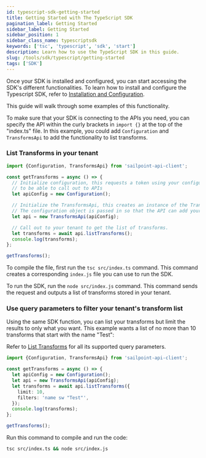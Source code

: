 ```yaml
---
id: typescript-sdk-getting-started
title: Getting Started with The TypeScript SDK
pagination_label: Getting Started
sidebar_label: Getting Started
sidebar_position: 1
sidebar_class_name: typescriptsdk
keywords: ['tsc', 'typescript', 'sdk', 'start']
description: Learn how to use the TypeScript SDK in this guide.
slug: /tools/sdk/typescript/getting-started
tags: ['SDK']
---
```


Once your SDK is installed and configured, you can start accessing the SDK's different functionalities. To learn how to install and configure the Typescript SDK, refer to [Installation and Configuration](./index.mdx).

This guide will walk through some examples of this functionality.

To make sure that your SDK is connecting to the APIs you need, you can specify the API within the curly brackets in `import {}` at the top of the "index.ts" file. In this example, you could add `Configuration` and `TransformsApi` to add the functionality to list transforms.

### List Transforms in your tenant

```typescript
import {Configuration, TransformsApi} from 'sailpoint-api-client';

const getTransforms = async () => {
  // Initialize configuration, this requests a token using your configured credentials
  // to be able to call out to APIs
  let apiConfig = new Configuration();

  // Initialize the TransformsApi, this creates an instance of the TransformsApi.
  // The configuration object is passed in so that the API can add your token to the request
  let api = new TransformsApi(apiConfig);

  // Call out to your tenant to get the list of transforms.
  let transforms = await api.listTransforms();
  console.log(transforms);
};

getTransforms();
```

To compile the file, first run the `tsc src/index.ts` command. This command creates a corresponding `index.js` file you can use to run the SDK.

To run the SDK, run the `node src/index.js` command. This command sends the request and outputs a list of transforms stored in your tenant.

### Use query parameters to filter your tenant's transform list

Using the same SDK function, you can list your transforms but limit the results to only what you want. This example wants a list of no more than 10 transforms that start with the name "Test":

Refer to [List Transforms](https://platform.sailpoint.com/docs/api/v3/list-transforms) for all its supported query parameters.

```typescript
import {Configuration, TransformsApi} from 'sailpoint-api-client';

const getTransforms = async () => {
  let apiConfig = new Configuration();
  let api = new TransformsApi(apiConfig);
  let transforms = await api.listTransforms({
    limit: 10,
    filters: 'name sw "Test"',
  });
  console.log(transforms);
};

getTransforms();
```

Run this command to compile and run the code:

```bash
tsc src/index.ts && node src/index.js
```
